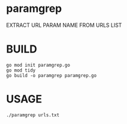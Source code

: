 # paramgrep
EXTRACT URL PARAM NAME FROM URLS LIST


# BUILD 
```
go mod init paramgrep.go
go mod tidy
go build -o paramgrep paramgrep.go
```

# USAGE
```
./paramgrep urls.txt
```
